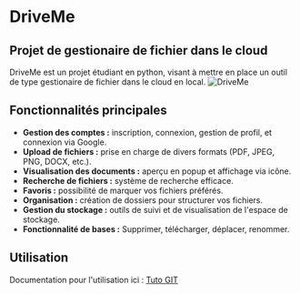 # DriveMe

## Projet de gestionaire de fichier dans le cloud
DriveMe est un projet étudiant en python, visant à mettre en place un outil de type gestionaire de fichier dans le cloud en local.
![DriveMe](https://github.com/user-attachments/assets/f53269a5-1ca4-4df1-9f50-21992722a0a3)

## Fonctionnalités principales
- **Gestion des comptes :** inscription, connexion, gestion de profil, et connexion via Google.
- **Upload de fichiers :** prise en charge de divers formats (PDF, JPEG, PNG, DOCX, etc.).
- **Visualisation des documents :** aperçu en popup et affichage via icône.
- **Recherche de fichiers :** système de recherche efficace.
- **Favoris :** possibilité de marquer vos fichiers préférés.
- **Organisation :** création de dossiers pour structurer vos fichiers.
- **Gestion du stockage :** outils de suivi et de visualisation de l'espace de stockage.
- **Fonctionnalité de bases :** Supprimer, télécharger, déplacer, renommer.

## Utilisation
Documentation pour l'utilisation ici : [Tuto GIT](Tuto%20GIT.md)






